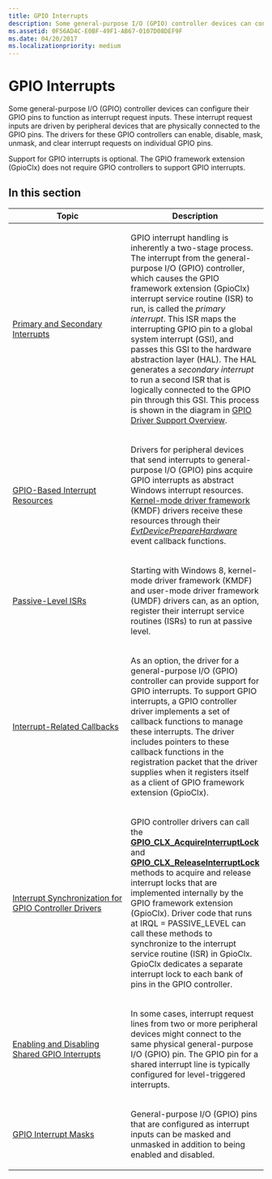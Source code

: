 ```yaml
---
title: GPIO Interrupts
description: Some general-purpose I/O (GPIO) controller devices can configure their GPIO pins to function as interrupt request inputs.
ms.assetid: 0F56AD4C-E0BF-49F1-AB67-0107D08DEF9F
ms.date: 04/20/2017
ms.localizationpriority: medium
---
```


# GPIO Interrupts


Some general-purpose I/O (GPIO) controller devices can configure their GPIO pins to function as interrupt request inputs. These interrupt request inputs are driven by peripheral devices that are physically connected to the GPIO pins. The drivers for these GPIO controllers can enable, disable, mask, unmask, and clear interrupt requests on individual GPIO pins.

Support for GPIO interrupts is optional. The GPIO framework extension (GpioClx) does not require GPIO controllers to support GPIO interrupts.

## In this section


<table>
<colgroup>
<col width="50%" />
<col width="50%" />
</colgroup>
<thead>
<tr class="header">
<th>Topic</th>
<th>Description</th>
</tr>
</thead>
<tbody>
<tr class="odd">
<td><p><a href="https://docs.microsoft.com/windows-hardware/drivers/gpio/primary-and-secondary-interrupts" data-raw-source="[Primary and Secondary Interrupts](https://docs.microsoft.com/windows-hardware/drivers/gpio/primary-and-secondary-interrupts)">Primary and Secondary Interrupts</a></p></td>
<td><p>GPIO interrupt handling is inherently a two-stage process. The interrupt from the general-purpose I/O (GPIO) controller, which causes the GPIO framework extension (GpioClx) interrupt service routine (ISR) to run, is called the <em>primary interrupt</em>. This ISR maps the interrupting GPIO pin to a global system interrupt (GSI), and passes this GSI to the hardware abstraction layer (HAL). The HAL generates a <em>secondary interrupt</em> to run a second ISR that is logically connected to the GPIO pin through this GSI. This process is shown in the diagram in <a href="https://docs.microsoft.com/windows-hardware/drivers/gpio/gpio-driver-support-overview#gpio-block-diagram" data-raw-source="[GPIO Driver Support Overview](https://docs.microsoft.com/windows-hardware/drivers/gpio/gpio-driver-support-overview#gpio-block-diagram)">GPIO Driver Support Overview</a>.</p></td>
</tr>
<tr class="even">
<td><p><a href="https://docs.microsoft.com/windows-hardware/drivers/gpio/gpio-based-interrupt-resources" data-raw-source="[GPIO-Based Interrupt Resources](https://docs.microsoft.com/windows-hardware/drivers/gpio/gpio-based-interrupt-resources)">GPIO-Based Interrupt Resources</a></p></td>
<td><p>Drivers for peripheral devices that send interrupts to general-purpose I/O (GPIO) pins acquire GPIO interrupts as abstract Windows interrupt resources. <a href="https://docs.microsoft.com/windows-hardware/drivers/wdf/what-s-new-for-wdf-drivers" data-raw-source="[Kernel-mode driver framework](https://docs.microsoft.com/windows-hardware/drivers/wdf/what-s-new-for-wdf-drivers)">Kernel-mode driver framework</a> (KMDF) drivers receive these resources through their <a href="https://docs.microsoft.com/windows-hardware/drivers/ddi/wdfdevice/nc-wdfdevice-evt_wdf_device_prepare_hardware" data-raw-source="[&lt;em&gt;EvtDevicePrepareHardware&lt;/em&gt;](https://docs.microsoft.com/windows-hardware/drivers/ddi/wdfdevice/nc-wdfdevice-evt_wdf_device_prepare_hardware)"><em>EvtDevicePrepareHardware</em></a> event callback functions. </p></td>
</tr>
<tr class="odd">
<td><p><a href="https://docs.microsoft.com/windows-hardware/drivers/gpio/passive-level-isrs" data-raw-source="[Passive-Level ISRs](https://docs.microsoft.com/windows-hardware/drivers/gpio/passive-level-isrs)">Passive-Level ISRs</a></p></td>
<td><p>Starting with Windows 8, kernel-mode driver framework (KMDF) and user-mode driver framework (UMDF) drivers can, as an option, register their interrupt service routines (ISRs) to run at passive level.</p></td>
</tr>
<tr class="even">
<td><p><a href="https://docs.microsoft.com/windows-hardware/drivers/gpio/interrupt-related-callbacks" data-raw-source="[Interrupt-Related Callbacks](https://docs.microsoft.com/windows-hardware/drivers/gpio/interrupt-related-callbacks)">Interrupt-Related Callbacks</a></p></td>
<td><p>As an option, the driver for a general-purpose I/O (GPIO) controller can provide support for GPIO interrupts. To support GPIO interrupts, a GPIO controller driver implements a set of callback functions to manage these interrupts. The driver includes pointers to these callback functions in the registration packet that the driver supplies when it registers itself as a client of GPIO framework extension (GpioClx).</p></td>
</tr>
<tr class="odd">
<td><p><a href="https://docs.microsoft.com/windows-hardware/drivers/gpio/interrupt-synchronization-for-gpio-controller-drivers" data-raw-source="[Interrupt Synchronization for GPIO Controller Drivers](https://docs.microsoft.com/windows-hardware/drivers/gpio/interrupt-synchronization-for-gpio-controller-drivers)">Interrupt Synchronization for GPIO Controller Drivers</a></p></td>
<td><p>GPIO controller drivers can call the <a href="https://docs.microsoft.com/windows-hardware/drivers/ddi/gpioclx/nf-gpioclx-gpio_clx_acquireinterruptlock" data-raw-source="[&lt;strong&gt;GPIO_CLX_AcquireInterruptLock&lt;/strong&gt;](https://docs.microsoft.com/windows-hardware/drivers/ddi/gpioclx/nf-gpioclx-gpio_clx_acquireinterruptlock)"><strong>GPIO_CLX_AcquireInterruptLock</strong></a> and <a href="https://docs.microsoft.com/windows-hardware/drivers/ddi/gpioclx/nf-gpioclx-gpio_clx_releaseinterruptlock" data-raw-source="[&lt;strong&gt;GPIO_CLX_ReleaseInterruptLock&lt;/strong&gt;](https://docs.microsoft.com/windows-hardware/drivers/ddi/gpioclx/nf-gpioclx-gpio_clx_releaseinterruptlock)"><strong>GPIO_CLX_ReleaseInterruptLock</strong></a> methods to acquire and release interrupt locks that are implemented internally by the GPIO framework extension (GpioClx). Driver code that runs at IRQL = PASSIVE_LEVEL can call these methods to synchronize to the interrupt service routine (ISR) in GpioClx. GpioClx dedicates a separate interrupt lock to each bank of pins in the GPIO controller.</p></td>
</tr>
<tr class="even">
<td><p><a href="https://docs.microsoft.com/windows-hardware/drivers/gpio/enabling-and-disabling-shared-gpio-interrupts" data-raw-source="[Enabling and Disabling Shared GPIO Interrupts](https://docs.microsoft.com/windows-hardware/drivers/gpio/enabling-and-disabling-shared-gpio-interrupts)">Enabling and Disabling Shared GPIO Interrupts</a></p></td>
<td><p>In some cases, interrupt request lines from two or more peripheral devices might connect to the same physical general-purpose I/O (GPIO) pin. The GPIO pin for a shared interrupt line is typically configured for level-triggered interrupts.</p></td>
</tr>
<tr class="odd">
<td><p><a href="https://docs.microsoft.com/windows-hardware/drivers/gpio/gpio-interrupt-masks" data-raw-source="[GPIO Interrupt Masks](https://docs.microsoft.com/windows-hardware/drivers/gpio/gpio-interrupt-masks)">GPIO Interrupt Masks</a></p></td>
<td><p>General-purpose I/O (GPIO) pins that are configured as interrupt inputs can be masked and unmasked in addition to being enabled and disabled.</p></td>
</tr>
</tbody>
</table>

 

 

 




